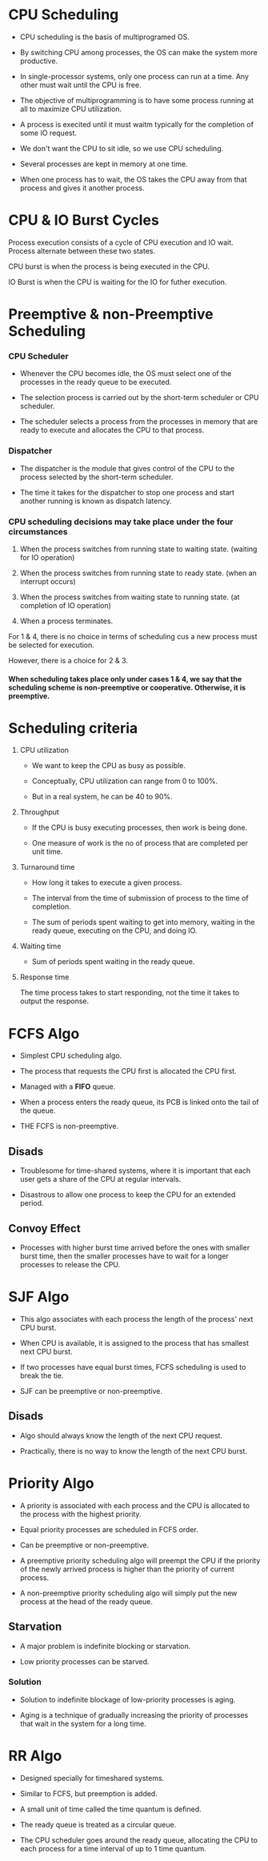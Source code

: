 # CPU Scheduling

+ CPU scheduling is the basis of multiprogramed OS.

+ By switching CPU among processes, the OS  can make the system more productive.

+ In single-processor systems, only one process can run at a time. Any other must wait until the CPU is free.

+ The objective of multiprogramming is to have some process running at all to maximize CPU utilization.

+ A process is execited until it must waitm typically for the completion of some IO request.

+ We don't want the CPU to sit idle, so we use CPU scheduling.

+ Several processes are kept in memory at one time.

+ When one process has to wait, the OS takes the CPU away from that process and gives it another process.

# CPU & IO Burst Cycles

Process execution consists of a cycle of CPU execution and IO wait. Process alternate between these two states.

CPU burst is when the process is being executed in the CPU.

IO Burst is when the CPU is waiting for the IO for futher execution.

# Preemptive & non-Preemptive Scheduling

### CPU Scheduler

+ Whenever the CPU becomes idle, the OS must select one of the processes in the ready queue to be executed. 

+ The selection process is carried out by the short-term scheduler or CPU scheduler. 

+ The scheduler selects a process from the processes in memory that are ready to execute and allocates the CPU to that process.

### Dispatcher

+ The dispatcher is the module that gives control of the CPU to the process selected by the short-term scheduler.

+ The time it takes for the dispatcher to stop one process and start another running is known as dispatch latency.

### CPU scheduling decisions may take place under the four circumstances

1. When the process switches from running state to waiting state. (waiting for IO operation)

2. When the process switches from running state to ready state. (when an interrupt occurs)

3. When the process switches from waiting state to running state. (at completion of IO operation)

4. When a process terminates.

For 1 & 4, there is no choice in terms of scheduling cus a new process must be selected for execution.

However, there is a choice for 2 & 3.

#### When scheduling takes place only under cases 1 & 4, we say that the scheduling scheme is non-preemptive or cooperative. Otherwise, it is preemptive.

# Scheduling criteria

1. CPU utilization
   
   + We want to keep the CPU as busy as possible.
   
   + Conceptually, CPU utilization can range from 0 to 100%.
   
   + But in a real system, he can be 40 to 90%.

2. Throughput
   
   + If the CPU is busy executing processes, then work is being done.
   
   + One measure of work is the no of process that are completed per unit time.

3. Turnaround time
   
   + How long it takes to execute a given process.
   
   + The interval from the time of submission of process to the time of completion.
   
   + The sum of periods spent waiting to get into memory, waiting in the ready queue, executing on the CPU, and doing IO.

4. Waiting time
   
   + Sum of periods spent waiting in the ready queue.

5. Response time
   
   The time process takes to start responding, not the time it takes to output the response.

# FCFS Algo

+ Simplest CPU scheduling algo.

+ The process that requests the CPU first is allocated the CPU first.

+ Managed with a **FIFO** queue.

+ When a process enters the ready queue, its PCB is linked onto the tail of the queue.

+ THE FCFS is non-preemptive.

## Disads

+ Troublesome for time-shared systems, where it is important that each user gets a share of the CPU at regular intervals.

+ Disastrous to allow one process to keep the CPU for an extended period.

## Convoy Effect

+ Processes with higher burst time arrived before the ones with smaller burst time, then the smaller processes have to wait for a longer processes to release the CPU.

# SJF Algo

+ This algo associates with each process the length of the process' next CPU burst.

+ When CPU is available, it is assigned to the process that has smallest next CPU burst.

+ If two processes have equal burst times, FCFS scheduling is used to break the tie.

+ SJF can be preemptive or non-preemptive.

## Disads

+ Algo should always know the length of the next CPU request.

+ Practically, there is no way to know the length of the next CPU burst.

# Priority Algo

+ A priority is associated with each process and the CPU is allocated to the process with the highest priority.

+ Equal priority processes are scheduled in FCFS order.

+ Can be preemptive or non-preemptive.

+ A preemptive priority scheduling algo will preempt the CPU if the priority of the newly arrived process is higher than the priority of current process.

+ A non-preemptive priority scheduling algo will simply put the new process at the head of the ready queue. 

## Starvation

+ A major problem is indefinite blocking or starvation.

+ Low priority processes can be starved.

### Solution

+ Solution to indefinite blockage of low-priority processes is aging.

+ Aging is a technique of gradually increasing the priority of processes that wait in the system for a long time.

# RR Algo

+ Designed specially for timeshared systems.

+ Similar to FCFS, but preemption is added.

+ A small unit of time called the time quantum is defined.

+ The ready queue is treated as a circular queue.

+ The CPU scheduler goes around the ready queue, allocating the CPU to each process for a time interval of up to 1 time quantum.
